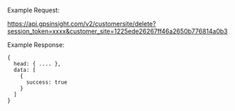 Example Request:

https://api.gpsinsight.com/v2/customersite/delete?session_token=xxxx&customer_site=1225ede26267ff46a2650b776814a0b3

Example Response:

    {
      head: { .... },
      data: [
        {
          success: true
        }
      ]
    }

